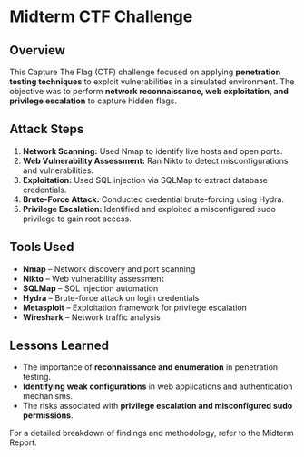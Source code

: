 # Midterm CTF Challenge

## Overview
This Capture The Flag (CTF) challenge focused on applying **penetration testing techniques** to exploit vulnerabilities in a simulated environment. The objective was to perform **network reconnaissance, web exploitation, and privilege escalation** to capture hidden flags.

## Attack Steps
1. **Network Scanning:** Used Nmap to identify live hosts and open ports.
2. **Web Vulnerability Assessment:** Ran Nikto to detect misconfigurations and vulnerabilities.
3. **Exploitation:** Used SQL injection via SQLMap to extract database credentials.
4. **Brute-Force Attack:** Conducted credential brute-forcing using Hydra.
5. **Privilege Escalation:** Identified and exploited a misconfigured sudo privilege to gain root access.

## Tools Used
- **Nmap** – Network discovery and port scanning
- **Nikto** – Web vulnerability assessment
- **SQLMap** – SQL injection automation
- **Hydra** – Brute-force attack on login credentials
- **Metasploit** – Exploitation framework for privilege escalation
- **Wireshark** – Network traffic analysis

## Lessons Learned
- The importance of **reconnaissance and enumeration** in penetration testing.
- **Identifying weak configurations** in web applications and authentication mechanisms.
- The risks associated with **privilege escalation and misconfigured sudo permissions**.

For a detailed breakdown of findings and methodology, refer to the Midterm Report.
